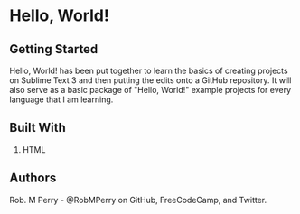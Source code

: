 # Hello, World!

## Getting Started
Hello, World! has been put together to learn the basics of creating projects on Sublime Text 3 and then putting the edits onto a GitHub repository. It will also serve as a basic package of "Hello, World!" example projects for every language that I am learning.

## Built With

1. HTML

## Authors
Rob. M Perry - @RobMPerry on GitHub, FreeCodeCamp, and Twitter.